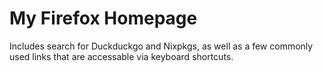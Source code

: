 # My Firefox Homepage

Includes search for Duckduckgo and Nixpkgs, as well as a few commonly used links that are accessable via keyboard shortcuts.
